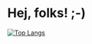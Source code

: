 <h1>
  Hej, folks! ;-)
</h1>

[![Top Langs](https://github-readme-stats.vercel.app/api/top-langs/?username=pan-efs&layout=compact&theme=dracula)](https://github.com/anuraghazra/github-readme-stats)
